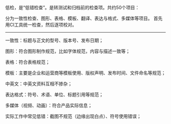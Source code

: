 低检，是“低错检查”。是转测试和归档前的检查项。共约50个项目：

分为一致性检查、图形、表格、模板、翻译、表达与格式、多媒体等项目。
首先用CI工具统一检查，然后逐项校对。

---

一致性：标题与正文的型号、版本号、发布日期；

图形：符合图形制作规范，比如字体规范，内容与描述一致等；

表格：符合表格规范；

模板：主要是企业和运营商等模板使用、版权声明、发布时间、文件命名等规范；

中英文：中英文资料互相不掺杂；

表达格式：符号、术语、单位、标题引用等规范；

多媒体（视频、动画）：符合产品实际信息；


实际工作中常见低错：截图不规范（边缘出现白点）、符号使用错误；

